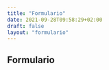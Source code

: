 ```yaml
---
title: "Formulario"
date: 2021-09-28T09:58:29+02:00
draft: false
layout: "formulario"
---
```


## Formulario

